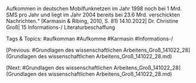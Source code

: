 Aufkommen in deutschen Mobilfunknetzen im Jahr 1998 noch bei 1 Mrd. SMS 
pro Jahr und liegt im Jahr 2004 bereits bei 23.6 Mrd. verschickten Nachrichten.“ 
(Karmasin & Ribing, 2010, S. 81)
14.10.2022| Dr. Christine Groß| 15
Informations-/ Literaturbeschaffung

   Tags & Topics:
   #aufkomman
   #Aufkomme
   #Karmasin
   #Informations-/

[Previous: #Grundlagen des wissenschaftlichen Arbeitens_Groß_141022_28](Grundlagen des wissenschaftlichen Arbeitens_Groß_141022_28.md)

[Next: #Grundlagen des wissenschaftlichen Arbeitens_Groß_141022_28](Grundlagen des wissenschaftlichen Arbeitens_Groß_141022_28.md)